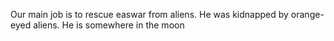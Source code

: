 Our main job is to rescue easwar from aliens. He was kidnapped by orange-eyed aliens. He is somewhere in the moon
